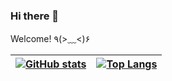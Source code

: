 ### Hi there 👋
Welcome! ٩(>﹏<)۶

[![GitHub stats](https://github-readme-stats-realth000.vercel.app/api?username=realth000&theme=radical&include_all_commits=true&show_icons=true)](https://github.com/anuraghazra/github-readme-stats) | [![Top Langs](https://github-readme-stats-realth000.vercel.app/api/top-langs/?username=realth000&theme=radical&layout=compact)](https://github.com/anuraghazra/github-readme-stats)
---|---
